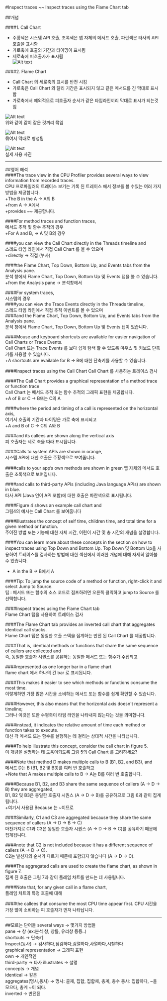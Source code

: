 #Inspect traces ~~ Inspect traces using the Flame Chart tab   

##개념      
    
####1. Call Chart
- 주황색은 시스템 API 호출, 초록색은 앱 자체의 메서드 호출, 파란색은 타사의 API 호출을 표시함   
- 가로축에 호출의 기간과 타이밍이 표시됨
- 세로축에 피호출자가 표시됨        
![Alt text](/drawable/loner20210703_1.png)

####2. Flame Chart 
- Call Chart 의 세로축의 표시를 반전 시킴    
- 가로축은 Call Chart 와 달리 기간은 표시되지 않고 같은 메서드를 긴 막대로 표시함    
- 가로축에서 예외적으로 피호출자 순서가 같은 타임라인끼리 막대로 표시가 되는것임   


![Alt text](/drawable/loner20210703_2.png)   
위와 같이 같이 같은 것끼리 묶임   

![Alt text](/drawable/loner20210703_3.png)      
묶여서 막대로 형성됨   

![Alt text](/drawable/loner20210703_4.png)   
실제 사용 사진 
   
------------------------------------------------       
##영어 해석    
####The trace view in the CPU Profiler provides several ways to view information from recorded traces.   
CPU 프로파일러의 트레이스 보기는 기록 된 트레이스 에서 정보를 볼 수있는 여러 가지 방법을 제공합니다.  
+The B in the A -> A의 B   
+from A -> A에서   
+provides ~~ 제공합니다.  
   
####For method traces and function traces,    
메서드 추적 및 함수 추적의 경우   
+For A and B, -> A 및 B의 경우   
   
####you can view the Call Chart directly in the Threads timeline and   
스레드 타임 라인에서 직접 Call Chart 를 볼 수 있으며   
+directly -> 직접 (부사)   
   
####the Flame Chart, Top Down, Bottom Up, and Events tabs from the Analysis pane.   
분석 창에서 Flame Chart, Top Down, Bottom Up 및 Events 탭을 볼 수 있습니다.   
+from the Analysis pane -> 분석창에서   
   
####For system traces,   
시스템의 경우   
####you can view the Trace Events directly in the Threads timeline,   
스레드 타임 라인에서 직접 추적 이벤트를 볼 수 있으며   
####and the Flame Chart, Top Down, Bottom Up, and Events tabs from the Analysis pane.   
분석 창에서 Flame Chart, Top Down, Bottom Up 및 Events 탭이 있습니다.   
   
####Mouse and keyboard shortcuts are available for easier navigation of Call Charts or Trace Events.   
Call Chart 또는 Trace Events 를 보다 쉽게 탐색 할 수 있도록 마우스 및 키보드 단축키를 사용할 수 있습니다.   
+A shortcuts are evailable for B -> B에 대한 단축키를 사용할 수 있습니다.   

####Inspect traces using the Call Chart
Call Chart 를 사용하는 트레이스 검사    
   
####The Call Chart provides a graphical representation of a method trace or function trace   
Call Chart 는 메서드 추적 또는 함수 추적의 그래픽 표현을 제공합니다.   
+A of B or C -> B또는 C의 A
   
####where the period and timing of a call is represented on the horizontal axis,   
여기서 호출의 기간과 타이밍은 가로 축에 표시되고   
+A and B of C -> C의 A와 B   

####and its callees are shown along the vertical axis   
피 호출자는 세로 축을 따라 표시됩니다.   

####Calls to system APIs are shown in orange,   
시스템 API에 대한 호출은 주황색으로 보여줍니다.   

####calls to your app’s own methods are shown in green
앱 자체의 메서드 호출은 초록색으로 보여집니다.   

####and calls to third-party APIs (including Java language APIs) are shown in blue.   
타사 API (Java 언어 API 포함)에 대한 호출은 파란색으로 표시됩니다.    

####Figure 4 shows an example call chart and   
그림4의 예시는 Call Chart 를 보여줍니다   

####illustrates the concept of self time, children time, and total time for a given method or function.   
주어진 방법 또는 기능에 대한 자체 시간, 어린이 시간 및 총 시간의 개념을 설명합니다.   

####You can learn more about these concepts in the section on how to inspect traces using Top Down and Bottom Up.
Top Down 및 Bottom Up을 사용하여 트레이스를 검사하는 방법에 대한 섹션에서 이러한 개념에 대해 자세히 알아볼 수 있습니다.   
+ A in the B -> B에서 A   
 

####Tip: To jump the source code of a method or function, right-click it and select Jump to Source.   
팁 : 메서드 또는 함수의 소스 코드로 점프하려면 오른쪽 클릭하고 jump to Source 를 선택합니다.   

####Inspect traces using the Flame Chart tab   
Flame Chart 탭을 사용하여 트레이스 검사   

####The Flame Chart tab provides an inverted call chart that aggregates identical call stacks.   
Flame Chart 탭은 동일한 호출 스택을 집계하는 반전 된 Call Chart 를 제공합니다.   

####That is, identical methods or functions that share the same sequence of callers are collected and   
즉, 동일한 호출자 시퀀스를 공유하는 동일한 메서드 또는 함수가 수집되고   

####represented as one longer bar in a flame chart   
flame chart 에서 하나의 긴 bar 로 표시됩니다.   

####This makes it easier to see which methods or functions consume the most time.   
이렇게하면 가장 많은 시간을 소비하는 메서드 또는 함수를 쉽게 확인할 수 있습니다.   

####However, this also means that the horizontal axis doesn't represent a timeline;   
그러나 이것은 또한 수평축이 타임 라인을 나타내지 않는다는 것을 의미합니다.   

####instead, it indicates the relative amount of time each method or function takes to execute.   
대신 각 메서드 또는 함수를 실행하는 데 걸리는 상대적 시간을 나타냅니다.   

####To help illustrate this concept, consider the call chart in figure 5.   
이 개념을 설명하는 데 도움이되도록 그림 5의 Call Chart 를 고려하세요?   

####Note that method D makes multiple calls to B (B1, B2, and B3), and   
메서드 D는 B (B1, B2 및 B3)를 여러 번 호출하고   
+Note that A makes multiple calls to B -> A는 B를 여러 번 호출합니다.   

####Because B1, B2, and B3 share the same sequence of callers (A → D → B) they are aggregated,   
 B1, B2 및 B3은 동일한 호출자 시퀀스 (A → D → B)를 공유하므로 그림 6과 같이 집계됩니다.   
+여기서 사용된 Because 는 ~이므로   

####Similarly, C1 and C3 are aggregated because they share the same sequence of callers (A → D → B → C)    
마찬가지로 C1과 C3은 동일한 호출자 시퀀스 (A → D → B → C)를 공유하기 때문에 집계됩니다.   

####note that C2 is not included because it has a different sequence of callers (A → D → C).   
C2는 발신자의 순서가 다르기 때문에 포함되지 않습니다 (A → D → C).   

####The aggregated calls are used to create the flame chart, as shown in figure 7.   
집계 된 호출은 그림 7과 같이 플레임 차트를 만드는 데 사용됩니다.   

####Note that, for any given call in a flame chart,   
플레임 차트의 특정 호출에 대해   

####the callees that consume the most CPU time appear first. 
CPU 시간을 가장 많이 소비하는 피 호출자가 먼저 나타납니다.
 

------------------------------------------------------------------


##모르는 단어들 
several ways -> 몇가지 방법들   
pane -> 창 (ex:분석 창, 창틀, 유리창 등등..)   
shortcuts -> 단축키   
Inspect(동사) -> 검사하다,점검하다,검열하다,사열하다,시찰하다   
graphical representation -> 그래픽 표현   
own -> 개인적인   
third-party -> 타사
illustrates -> 설명   
concepts -> 개념   
identical -> 같은   
aggregates(명사,동사) -> 명사: 골재, 집합, 집합체, 총계, 총수   동사: 집합하다, ~을 모으다, 총계 ~이 되다.   
inverted -> 반전된      


 




